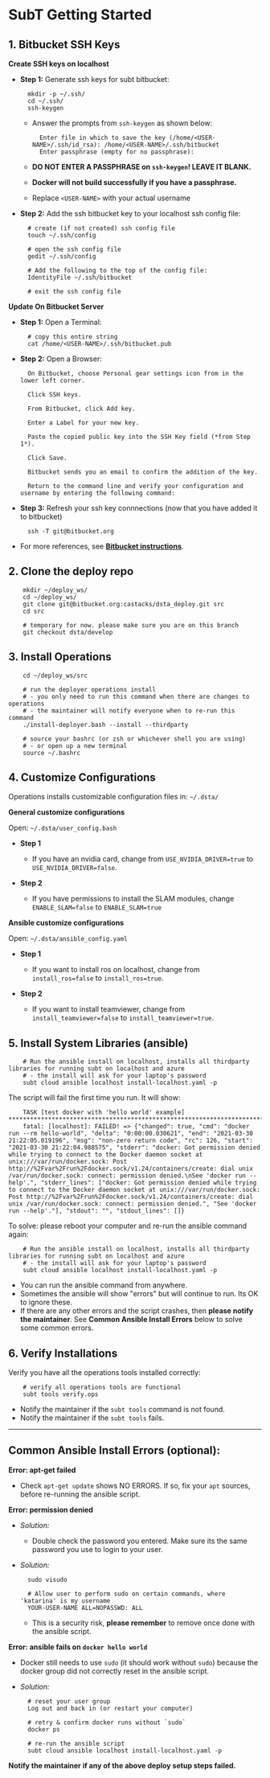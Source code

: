 # SubT Getting Started

## 1. Bitbucket SSH Keys

**Create SSH keys on localhost**

- **Step 1:** Generate ssh keys for subt bitbucket:

        mkdir -p ~/.ssh/
        cd ~/.ssh/
        ssh-keygen

    - Answer the prompts from `ssh-keygen` as shown below:

            Enter file in which to save the key (/home/<USER-NAME>/.ssh/id_rsa): /home/<USER-NAME>/.ssh/bitbucket
            Enter passphrase (empty for no passphrase):

    - **DO NOT ENTER A PASSPHRASE on `ssh-keygen`! LEAVE IT BLANK.**
    - **Docker will not build successfully if you have a passphrase.**
    - Replace `<USER-NAME>` with your actual username

- **Step 2:** Add the ssh bitbucket key to your localhost ssh config file:

        # create (if not created) ssh config file
        touch ~/.ssh/config

        # open the ssh config file
        gedit ~/.ssh/config

        # Add the following to the top of the config file:
        IdentityFile ~/.ssh/bitbucket

        # exit the ssh config file

**Update On Bitbucket Server**

- **Step 1:** Open a Terminal:

        # copy this entire string
        cat /home/<USER-NAME>/.ssh/bitbucket.pub

- **Step 2:** Open a Browser:

        On Bitbucket, choose Personal gear settings icon from in the lower left corner.

        Click SSH keys.

        From Bitbucket, click Add key.

        Enter a Label for your new key.

        Paste the copied public key into the SSH Key field (*from Step 1*).

        Click Save.

        Bitbucket sends you an email to confirm the addition of the key.

        Return to the command line and verify your configuration and username by entering the following command:

- **Step 3:** Refresh your ssh key connnections (now that you have added it to bitbucket)

        ssh -T git@bitbucket.org

- For more references, see [**Bitbucket instructions**](https://confluence.atlassian.com/bitbucket/set-up-an-ssh-key-728138079.html#SetupanSSHkey-Step4.AddthepublickeytoyourBitbucketsettings).

## 2. Clone the deploy repo

        mkdir ~/deploy_ws/
        cd ~/deploy_ws/
        git clone git@bitbucket.org:castacks/dsta_deploy.git src
        cd src

        # temporary for now. please make sure you are on this branch
        git checkout dsta/develop

## 3. Install Operations

        cd ~/deploy_ws/src

        # run the deployer operations install
        # - you only need to run this command when there are changes to operations
        # - the maintainer will notify everyone when to re-run this command
        ./install-deployer.bash --install --thirdparty

        # source your bashrc (or zsh or whichever shell you are using)
        # - or open up a new terminal
        source ~/.bashrc

## 4. Customize Configurations

Operations installs customizable configuration files in: `~/.dsta/`

**General customize configurations**

Open: `~/.dsta/user_config.bash`

- **Step 1**
  - If you have an nvidia card, change from `USE_NVIDIA_DRIVER=true` to `USE_NVIDIA_DRIVER=false`.

- **Step 2**
  - If you have permissions to install the SLAM modules, change `ENABLE_SLAM=false` to `ENABLE_SLAM=true`

**Ansible customize configurations**

Open: `~/.dsta/ansible_config.yaml`

- **Step 1**
  - If you want to install ros on localhost, change from `install_ros=false` to `install_ros=true`.

- **Step 2**
  - If you want to install teamviewer, change from `install_teamviewer=false` to `install_teamviewer=true`.

## 5. Install System Libraries (ansible)

        # Run the ansible install on localhost, installs all thirdparty libraries for running subt on localhost and azure
        # - the install will ask for your laptop's password
        subt cloud ansible localhost install-localhost.yaml -p

The script will fail the first time you run. It will show:

        TASK [test docker with 'hello world' example] ********************************************************************************************************************************************************************************************************************************************************************
        fatal: [localhost]: FAILED! => {"changed": true, "cmd": "docker run --rm hello-world", "delta": "0:00:00.030621", "end": "2021-03-30 21:22:05.019196", "msg": "non-zero return code", "rc": 126, "start": "2021-03-30 21:22:04.988575", "stderr": "docker: Got permission denied while trying to connect to the Docker daemon socket at unix:///var/run/docker.sock: Post http://%2Fvar%2Frun%2Fdocker.sock/v1.24/containers/create: dial unix /var/run/docker.sock: connect: permission denied.\nSee 'docker run --help'.", "stderr_lines": ["docker: Got permission denied while trying to connect to the Docker daemon socket at unix:///var/run/docker.sock: Post http://%2Fvar%2Frun%2Fdocker.sock/v1.24/containers/create: dial unix /var/run/docker.sock: connect: permission denied.", "See 'docker run --help'."], "stdout": "", "stdout_lines": []}

To solve: please reboot your computer and re-run the ansible command again:

        # Run the ansible install on localhost, installs all thirdparty libraries for running subt on localhost and azure
        # - the install will ask for your laptop's password
        subt cloud ansible localhost install-localhost.yaml -p

- You can run the ansible command from anywhere.
- Sometimes the ansible will show "errors" but will continue to run. Its OK to ignore these.
- If there are any other errors and the script crashes, then **please notify the maintainer**. See **Common Ansible Install Errors** below to solve some common errors.

## 6. Verify Installations

Verify you have all the operations tools installed correctly:

        # verify all operations tools are functional
        subt tools verify.ops

- Notify the maintainer if the `subt tools` command is not found.
- Notify the maintainer if the `subt tools` fails.

* * *

## Common Ansible Install Errors (optional):

**Error: apt-get failed**

- Check `apt-get update` shows NO ERRORS. If so, fix your `apt` sources, before re-running the ansible script.

**Error: permission denied**

- *Solution:*

    - Double check the password you entered. Make sure its the same password you use to login to your user.

- *Solution:*

        sudo visudo

        # Allow user to perform sudo on certain commands, where 'katarina' is my username
        YOUR-USER-NAME ALL=NOPASSWD: ALL

    - This is a security risk, **please remember** to remove once done with the ansible script.

**Error: ansible fails on `docker hello world`**

- Docker still needs to use `sudo` (it should work without `sudo`) because the docker group did not correctly reset in the ansible script.

- *Solution:*

        # reset your user group
        Log out and back in (or restart your computer)

        # retry & confirm docker runs without `sudo`
        docker ps

        # re-run the ansible script
        subt cloud ansible localhost install-localhost.yaml -p

**Notify the maintainer if any of the above deploy setup steps failed.**

